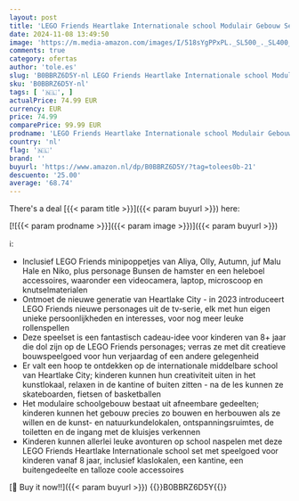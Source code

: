```yaml
---
layout: post
title: 'LEGO Friends Heartlake Internationale school Modulair Gebouw Set  Speelgoed voor Kinderen vanaf 8 Jaar met 5 Poppetjes van 2023 Personages  Cadeau voor Meisjes en Jongens 41731'
date: 2024-11-08 13:49:50
image: 'https://m.media-amazon.com/images/I/518sYgPPxPL._SL500_._SL400_.jpg'
comments: true
category: ofertas
author: 'tole.es'
slug: 'B0BBRZ6D5Y-nl LEGO Friends Heartlake Internationale school Modulair...'
sku: 'B0BBRZ6D5Y-nl'
tags: [ '🇳🇱', ]
actualPrice: 74.99 EUR
currency: EUR
price: 74.99
comparePrice: 99.99 EUR
prodname: 'LEGO Friends Heartlake Internationale school Modulair Gebouw Set  Speelgoed voor Kinderen vanaf 8 Jaar met 5 Poppetjes van 2023 Personages  Cadeau voor Meisjes en Jongens 41731'
country: 'nl'
flag: '🇳🇱'
brand: ''
buyurl: 'https://www.amazon.nl/dp/B0BBRZ6D5Y/?tag=tolees0b-21'
descuento: '25.00'
average: '68.74'
---
```


There's a deal [{{< param title >}}]({{< param buyurl >}})  here:

[![{{< param prodname >}}]({{< param image >}})]({{< param buyurl >}})

ℹ️:

- Inclusief LEGO Friends minipoppetjes van Aliya, Olly, Autumn, juf Malu Hale en Niko, plus personage Bunsen de hamster en een heleboel accessoires, waaronder een videocamera, laptop, microscoop en knutselmaterialen
- Ontmoet de nieuwe generatie van Heartlake City - in 2023 introduceert LEGO Friends nieuwe personages uit de tv-serie, elk met hun eigen unieke persoonlijkheden en interesses, voor nog meer leuke rollenspellen
- Deze speelset is een fantastisch cadeau-idee voor kinderen van 8+ jaar die dol zijn op de LEGO Friends personages; verras ze met dit creatieve bouwspeelgoed voor hun verjaardag of een andere gelegenheid
- Er valt een hoop te ontdekken op de internationale middelbare school van Heartlake City; kinderen kunnen hun creativiteit uiten in het kunstlokaal, relaxen in de kantine of buiten zitten - na de les kunnen ze skateboarden, fietsen of basketballen
- Het modulaire schoolgebouw bestaat uit afneembare gedeelten; kinderen kunnen het gebouw precies zo bouwen en herbouwen als ze willen en de kunst- en natuurkundelokalen, ontspanningsruimtes, de toiletten en de ingang met de kluisjes verkennen
- Kinderen kunnen allerlei leuke avonturen op school naspelen met deze LEGO Friends Heartlake Internationale school set met speelgoed voor kinderen vanaf 8 jaar, inclusief klaslokalen, een kantine, een buitengedeelte en talloze coole accessoires

[🛒 Buy it now!!]({{< param buyurl >}})
{{<world>}}B0BBRZ6D5Y{{</world>}}
